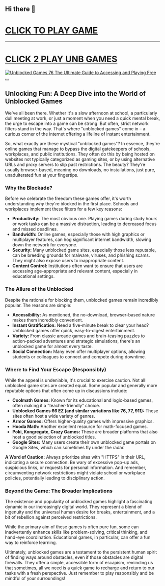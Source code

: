 ## Hi there 👋

<h1><a href="https://lesson-2.guru">CLICK TO PLAY GAME</h1>
<HR>
<H1><a href="https://mathlessons.blog">CLICK 2 PLAY UNB GAMES</a></H1>


[![Unblocked Games 76 The Ultimate Guide to Accessing and Playing Free ...](https://tse4.mm.bing.net/th?id=OIP.QMysRtxED_AVhKmKYsr-2gHaEy\&pid=Api)](https://lesson-2.guru)


## Unlocking Fun: A Deep Dive into the World of Unblocked Games

We've all been there. Whether it's a slow afternoon at school, a particularly dull meeting at work, or just a moment when you need a quick mental break, the urge to escape into a game can be strong. But often, strict network filters stand in the way. That's where "unblocked games" come in – a curious corner of the internet offering a lifeline of instant entertainment.

So, what exactly are these mystical "unblocked games"? In essence, they're online games that manage to bypass the digital gatekeepers of schools, workplaces, and public institutions. They often do this by being hosted on websites not typically categorized as gaming sites, or by using alternative URLs and proxy servers to slip past restrictions. The beauty? They're usually browser-based, meaning no downloads, no installations, just pure, unadulterated fun at your fingertips.

### Why the Blockade?

Before we celebrate the freedom these games offer, it's worth understanding *why* they're blocked in the first place. Schools and workplaces implement these filters for a few key reasons:

* **Productivity:** The most obvious one. Playing games during study hours or work tasks can be a massive distraction, leading to decreased focus and missed deadlines.
* **Bandwidth:** Online games, especially those with high graphics or multiplayer features, can hog significant internet bandwidth, slowing down the network for everyone.
* **Security:** Many unblocked game sites, especially those less reputable, can be breeding grounds for malware, viruses, and phishing scams. They might also expose users to inappropriate content.
* **Content Control:** Institutions often want to ensure that users are accessing age-appropriate and relevant content, especially in educational settings.

### The Allure of the Unblocked

Despite the rationale for blocking them, unblocked games remain incredibly popular. The reasons are simple:

* **Accessibility:** As mentioned, the no-download, browser-based nature makes them incredibly convenient.
* **Instant Gratification:** Need a five-minute break to clear your head? Unblocked games offer quick, easy-to-digest entertainment.
* **Variety:** From classic arcade games and brain-teasing puzzles to action-packed adventures and strategic simulations, there's an unblocked game for almost every taste.
* **Social Connection:** Many even offer multiplayer options, allowing students or colleagues to connect and compete during downtime.

### Where to Find Your Escape (Responsibly)

While the appeal is undeniable, it's crucial to exercise caution. Not all unblocked game sites are created equal. Some popular and generally more reputable options that often come up in discussions include:

* **Coolmath Games:** Known for its educational and logic-based games, often making it a "teacher-friendly" choice.
* **Unblocked Games 66 EZ (and similar variations like 76, 77, 911):** These sites often host a wide variety of genres.
* **Armor Games:** Offers higher-quality games with impressive graphics.
* **Hooda Math:** Another excellent resource for math-focused games.
* **Poki, Kongregate, Crazy Games:** These are broader platforms that also host a good selection of unblocked titles.
* **Google Sites:** Many users create their own unblocked game portals on Google Sites, which can sometimes fly under the radar.

**A Word of Caution:** Always prioritize sites with "HTTPS" in their URL, indicating a secure connection. Be wary of excessive pop-up ads, suspicious links, or requests for personal information. And remember, circumventing network restrictions might violate school or workplace policies, potentially leading to disciplinary action.

### Beyond the Game: The Broader Implications

The existence and popularity of unblocked games highlight a fascinating dynamic in our increasingly digital world. They represent a blend of ingenuity and the universal human desire for breaks, entertainment, and a bit of rebellion against perceived restrictions.

While the primary aim of these games is often pure fun, some can inadvertently enhance skills like problem-solving, critical thinking, and hand-eye coordination. Educational games, in particular, can offer a fun way to reinforce learning.

Ultimately, unblocked games are a testament to the persistent human spirit of finding ways around obstacles, even if those obstacles are digital firewalls. They offer a simple, accessible form of escapism, reminding us that sometimes, all we need is a quick game to recharge and return to our tasks with a fresh perspective. Just remember to play responsibly and be mindful of your surroundings!

